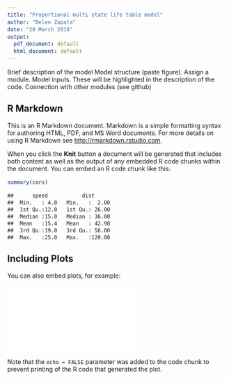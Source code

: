 ```yaml
---
title: "Proportional multi state life table model"
author: "Belen Zapata"
date: "20 March 2018"
output:
  pdf_document: default
  html_document: default
---
```



Brief description of the model
Model structure (paste figure). Assign a module. 
Model inputs. These will be highlighted in the description of the code. 
Connection with other modules (see github)

## R Markdown

This is an R Markdown document. Markdown is a simple formatting syntax for authoring HTML, PDF, and MS Word documents. For more details on using R Markdown see <http://rmarkdown.rstudio.com>.

When you click the **Knit** button a document will be generated that includes both content as well as the output of any embedded R code chunks within the document. You can embed an R code chunk like this:


```r
summary(cars)
```

```
##      speed           dist       
##  Min.   : 4.0   Min.   :  2.00  
##  1st Qu.:12.0   1st Qu.: 26.00  
##  Median :15.0   Median : 36.00  
##  Mean   :15.4   Mean   : 42.98  
##  3rd Qu.:19.0   3rd Qu.: 56.00  
##  Max.   :25.0   Max.   :120.00
```

## Including Plots

You can also embed plots, for example:

![](MSLTdoc_files/figure-latex/pressure-1.pdf)<!-- --> 

Note that the `echo = FALSE` parameter was added to the code chunk to prevent printing of the R code that generated the plot.
